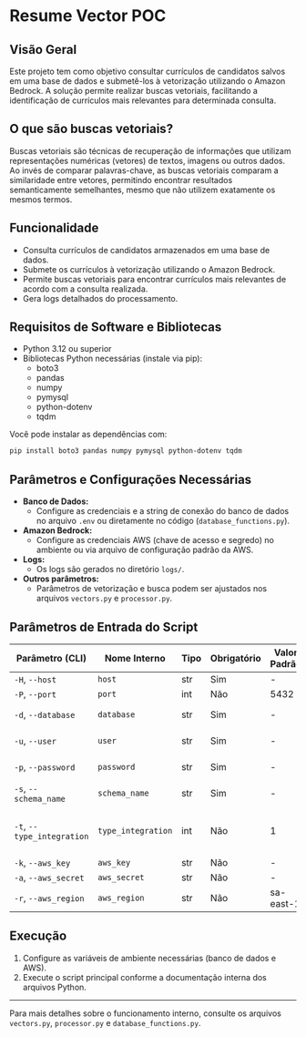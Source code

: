 # Resume Vector POC

## Visão Geral

Este projeto tem como objetivo consultar currículos de candidatos salvos em uma base de dados e submetê-los à vetorização utilizando o Amazon Bedrock. A solução permite realizar buscas vetoriais, facilitando a identificação de currículos mais relevantes para determinada consulta.

## O que são buscas vetoriais?

Buscas vetoriais são técnicas de recuperação de informações que utilizam representações numéricas (vetores) de textos, imagens ou outros dados. Ao invés de comparar palavras-chave, as buscas vetoriais comparam a similaridade entre vetores, permitindo encontrar resultados semanticamente semelhantes, mesmo que não utilizem exatamente os mesmos termos.

## Funcionalidade

- Consulta currículos de candidatos armazenados em uma base de dados.
- Submete os currículos à vetorização utilizando o Amazon Bedrock.
- Permite buscas vetoriais para encontrar currículos mais relevantes de acordo com a consulta realizada.
- Gera logs detalhados do processamento.

## Requisitos de Software e Bibliotecas

- Python 3.12 ou superior
- Bibliotecas Python necessárias (instale via pip):
  - boto3
  - pandas
  - numpy
  - pymysql
  - python-dotenv
  - tqdm

Você pode instalar as dependências com:

```powershell
pip install boto3 pandas numpy pymysql python-dotenv tqdm
```

## Parâmetros e Configurações Necessárias

- **Banco de Dados:**
  - Configure as credenciais e a string de conexão do banco de dados no arquivo `.env` ou diretamente no código (`database_functions.py`).
- **Amazon Bedrock:**
  - Configure as credenciais AWS (chave de acesso e segredo) no ambiente ou via arquivo de configuração padrão da AWS.
- **Logs:**
  - Os logs são gerados no diretório `logs/`.
- **Outros parâmetros:**
  - Parâmetros de vetorização e busca podem ser ajustados nos arquivos `vectors.py` e `processor.py`.

## Parâmetros de Entrada do Script

| Parâmetro (CLI)   | Nome Interno       | Tipo | Obrigatório | Valor Padrão | Descrição                                                                                  |
|-------------------|--------------------|------|--------------|---------------|--------------------------------------------------------------------------------------------|
| `-H`, `--host`    | `host`             | str  | Sim          | -             | Host do servidor PostgreSQL                                                                |
| `-P`, `--port`    | `port`             | int  | Não          | 5432          | Porta do servidor PostgreSQL                                                               |
| `-d`, `--database`| `database`         | str  | Sim          | -             | Nome do banco de dados PostgreSQL                                                          |
| `-u`, `--user`    | `user`             | str  | Sim          | -             | Usuário do banco de dados PostgreSQL                                                       |
| `-p`, `--password`| `password`         | str  | Sim          | -             | Senha do usuário do banco de dados                                                         |
| `-s`, `--schema_name` | `schema_name`  | str  | Sim          | -             | Nome do schema do PostgreSQL                                                               |
| `-t`, `--type_integration` | `type_integration` | int  | Não          | 1             | Tipo de integração: `1` = ALL_CANDIDATES, `2` = ONLY_NOT_PROCESSED_YET (padrão: 1)        |
| `-k`, `--aws_key` | `aws_key`          | str  | Não          | -             | AWS Access Key ID                                                                          |
| `-a`, `--aws_secret` | `aws_secret`    | str  | Não          | -             | AWS Secret Access Key                                                                      |
| `-r`, `--aws_region` | `aws_region`    | str  | Não          | sa-east-1     | Região AWS (padrão: sa-east-1)                                                             |


## Execução

1. Configure as variáveis de ambiente necessárias (banco de dados e AWS).
2. Execute o script principal conforme a documentação interna dos arquivos Python.

---

Para mais detalhes sobre o funcionamento interno, consulte os arquivos `vectors.py`, `processor.py` e `database_functions.py`.

